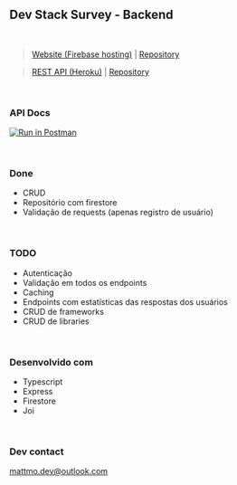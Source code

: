 ## Dev Stack Survey - Backend ##

</br>

> [Website (Firebase hosting)](https://dev-stack-app-2f7a6.web.app/) |
> [Repository](https://github.com/matt-m-o/dev-stack-frontend-nextjs)

> [REST API (Heroku)](https://dev-stack-api.herokuapp.com/) |
> [Repository](https://github.com/matt-m-o/dev-stack-backend-express)

</br>

### API Docs
[![Run in Postman](https://run.pstmn.io/button.svg)](https://app.getpostman.com/run-collection/4992ae941d0f71b569c6?action=collection%2Fimport#?env%5BDEV-LOCAL%5D=W3sia2V5IjoiQkFTRV9VUkwiLCJ2YWx1ZSI6ImxvY2FsaG9zdDo1MDAwIiwiZW5hYmxlZCI6dHJ1ZSwidHlwZSI6ImRlZmF1bHQiLCJzZXNzaW9uVmFsdWUiOiJsb2NhbGhvc3Q6NTAwMCIsInNlc3Npb25JbmRleCI6MH1d)



</br>

### Done ###
* CRUD
* Repositório com firestore
* Validação de requests (apenas registro de usuário)

</br>


### TODO ###
* Autenticação
* Validação em todos os endpoints
* Caching
* Endpoints com estatísticas das respostas dos usuários
* CRUD de frameworks
* CRUD de libraries

</br>


### Desenvolvido com  ###
* Typescript
* Express
* Firestore
* Joi


</br>

### Dev contact ###
mattmo.dev@outlook.com
